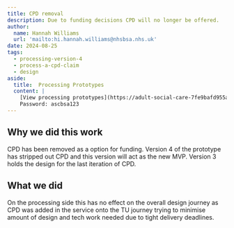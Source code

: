 ```yaml
---
title: CPD removal
description: Due to funding decisions CPD will no longer be offered. 
author:
  name: Hannah Williams
  url: 'mailto:hi.hannah.williams@nhsbsa.nhs.uk'
date: 2024-08-25
tags:
  - processing-version-4
  - process-a-cpd-claim
  - design
aside:
  title:  Processing Prototypes
  content: |
    [View processing prototypes](https://adult-social-care-7fe9bafd955a.herokuapp.com/version-index?area=Processing) 
    Password: ascbsa123
---
```


## Why we did this work

CPD has been removed as a option for funding. Version 4 of the prototype has stripped out CPD and this version will act as the new MVP. Version 3 holds the design for the last iteration of CPD.

## What we did
On the processing side this has no effect on the overall design journey as CPD was added in the service onto the TU journey trying to minimise amount of design and tech work needed due to tight delivery deadlines.




